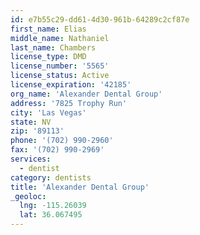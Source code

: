 ```yaml
---
id: e7b55c29-dd61-4d30-961b-64289c2cf87e
first_name: Elias
middle_name: Nathaniel
last_name: Chambers
license_type: DMD
license_number: '5565'
license_status: Active
license_expiration: '42185'
org_name: 'Alexander Dental Group'
address: '7825 Trophy Run'
city: 'Las Vegas'
state: NV
zip: '89113'
phone: '(702) 990-2960'
fax: '(702) 990-2969'
services:
  - dentist
category: dentists
title: 'Alexander Dental Group'
_geoloc:
  lng: -115.26039
  lat: 36.067495
---
```

